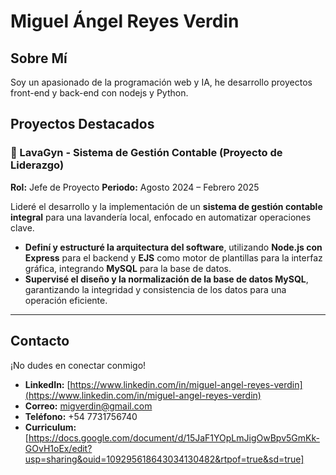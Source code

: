 # Miguel Ángel Reyes Verdin

## Sobre Mí

Soy un apasionado de la programación web y IA, he desarrollo proyectos front-end y back-end con nodejs y Python.

## Proyectos Destacados

### 🚀 LavaGyn - Sistema de Gestión Contable (Proyecto de Liderazgo)

**Rol:** Jefe de Proyecto
**Periodo:** Agosto 2024 – Febrero 2025

Lideré el desarrollo y la implementación de un **sistema de gestión contable integral** para una lavandería local, enfocado en automatizar operaciones clave.

* **Definí y estructuré la arquitectura del software**, utilizando **Node.js con Express** para el backend y **EJS** como motor de plantillas para la interfaz gráfica, integrando **MySQL** para la base de datos.
* **Supervisé el diseño y la normalización de la base de datos MySQL**, garantizando la integridad y consistencia de los datos para una operación eficiente.


---
## Contacto

¡No dudes en conectar conmigo!

* **LinkedIn:** [https://www.linkedin.com/in/miguel-angel-reyes-verdin](https://www.linkedin.com/in/miguel-angel-reyes-verdin)
* **Correo:** migverdin@gmail.com
* **Teléfono:** +54 7731756740
* **Curriculum:** [https://docs.google.com/document/d/15JaF1YOpLmJigOwBpv5GmKk-GOvH1oEx/edit?usp=sharing&ouid=109295618643034130482&rtpof=true&sd=true]

